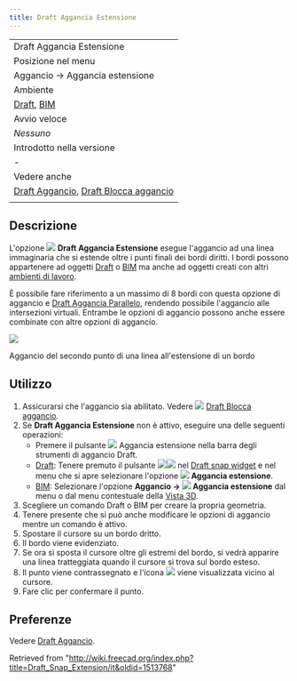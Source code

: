 ```yaml
---
title: Draft Aggancia Estensione
---
```

|  |
| --- |
| Draft Aggancia Estensione |
| Posizione nel menu |
| Aggancio → Aggancia estensione |
| Ambiente |
| [Draft](/Draft_Workbench/it "Draft Workbench/it"), [BIM](/BIM_Workbench/it "BIM Workbench/it") |
| Avvio veloce |
| *Nessuno* |
| Introdotto nella versione |
| - |
| Vedere anche |
| [Draft Aggancio](/Draft_Snap/it "Draft Snap/it"), [Draft Blocca aggancio](/Draft_Snap_Lock/it "Draft Snap Lock/it") |
|  |

## Descrizione

L'opzione ![](/images/Draft_Snap_Extension.svg) **Draft Aggancia Estensione** esegue l'aggancio ad una linea immaginaria che si estende oltre i punti finali dei bordi diritti. I bordi possono appartenere ad oggetti [Draft](/Draft_Workbench/it "Draft Workbench/it") o [BIM](/BIM_Workbench/it "BIM Workbench/it") ma anche ad oggetti creati con altri [ambienti di lavoro](/Workbenches/it "Workbenches/it").

È possibile fare riferimento a un massimo di 8 bordi con questa opzione di aggancio e [Draft Aggancia Parallelo](/Draft_Snap_Parallel/it "Draft Snap Parallel/it"), rendendo possibile l'aggancio alle intersezioni virtuali. Entrambe le opzioni di aggancio possono anche essere combinate con altre opzioni di aggancio.

![](/images/Draft_Snap_Extension_example.png)

Aggancio del secondo punto di una linea all'estensione di un bordo

## Utilizzo

1. Assicurarsi che l'aggancio sia abilitato. Vedere ![](/images/Draft_Snap_Lock.svg) [Draft Blocca aggancio](/Draft_Snap_Lock/it "Draft Snap Lock/it").
2. Se **Draft Aggancia Estensione** non è attivo, eseguire una delle seguenti operazioni:
   * Premere il pulsante ![](/images/Draft_Snap_Extension.svg) Aggancia estensione nella barra degli strumenti di aggancio Draft.
   * [Draft](/Draft_Workbench/it "Draft Workbench/it"): Tenere premuto il pulsante ![](/images/Draft_Snap_Lock.svg)![](/images/Toolbar_flyout_arrow.svg) nel [Draft snap widget](/Draft_snap_widget/it "Draft snap widget/it") e nel menu che si apre selezionare l'opzione **![](/images/Draft_Snap_Extension.svg) Aggancia estensione**.
   * [BIM](/BIM_Workbench/it "BIM Workbench/it"): Selezionare l'opzione **Aggancio → ![](/images/Draft_Snap_Extension.svg) Aggancia estensione** dal menu o dal menu contestuale della [Vista 3D](/3D_view/it "3D view/it").
3. Scegliere un comando Draft o BIM per creare la propria geometria.
4. Tenere presente che si può anche modificare le opzioni di aggancio mentre un comando è attivo.
5. Spostare il cursore su un bordo dritto.
6. Il bordo viene evidenziato.
7. Se ora si sposta il ​​cursore oltre gli estremi del bordo, si vedrà apparire una linea tratteggiata quando il cursore si trova sul bordo esteso.
8. Il punto viene contrassegnato e l'icona ![](/images/Draft_Snap_Extension.svg) viene visualizzata vicino al cursore.
9. Fare clic per confermare il punto.

## Preferenze

Vedere [Draft Aggancio](/Draft_Snap/it#Preferenze "Draft Snap/it").

Retrieved from "<http://wiki.freecad.org/index.php?title=Draft_Snap_Extension/it&oldid=1513768>"